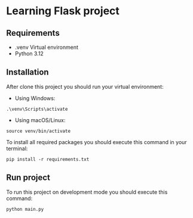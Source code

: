 # Learning Flask project

## Requirements
- .venv Virtual environment  
- Python 3.12

## Installation
After clone this project you should run your virtual environment:
- Using Windows:

`.\venv\Scripts\activate`
- Using macOS/Linux: 

`source venv/bin/activate`

To install all required packages you should execute this command in your terminal:

`pip install -r requirements.txt`

## Run project
To run this project on development mode you should execute this command:

`python main.py`